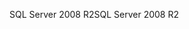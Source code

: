 <span data-ttu-id="54520-101">SQL Server 2008 R2</span><span class="sxs-lookup"><span data-stu-id="54520-101">SQL Server 2008 R2</span></span>